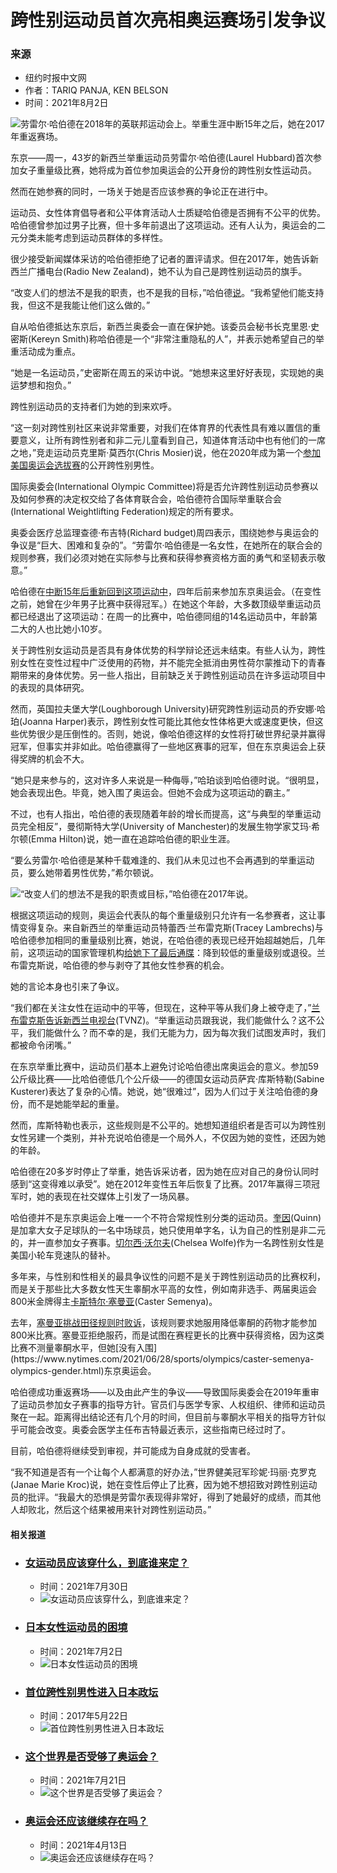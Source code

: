 # 跨性别运动员首次亮相奥运赛场引发争议

### 来源
- 纽约时报中文网
- 作者：TARIQ PANJA, KEN BELSON
- 时间：2021年8月2日

![劳雷尔·哈伯德在2018年的英联邦运动会上。举重生涯中断15年之后，她在2017年重返赛场。](https://static01.nyt.com/images/2021/08/01/sports/01olympics-laurel-hubbard/merlin_189619989_e910339f-9d2b-417b-b7b8-c58c2813415a-master1050.jpg)

东京——周一，43岁的新西兰举重运动员劳雷尔·哈伯德(Laurel Hubbard)首次参加女子重量级比赛，她将成为首位参加奥运会的公开身份的跨性别女性运动员。

然而在她参赛的同时，一场关于她是否应该参赛的争论正在进行中。

运动员、女性体育倡导者和公平体育活动人士质疑哈伯德是否拥有不公平的优势。哈伯德曾参加过男子比赛，但十多年前退出了这项运动。还有人认为，奥运会的二元分类未能考虑到运动员群体的多样性。

很少接受新闻媒体采访的哈伯德拒绝了记者的置评请求。但在2017年，她告诉新西兰广播电台(Radio New Zealand)，她不认为自己是跨性别运动员的旗手。

“改变人们的想法不是我的职责，也不是我的目标，”哈伯德[说](https://www.rnz.co.nz/national/programmes/checkpoint/audio/2018624776/laurel-hubbard-i-have-to-block-out-the-criticism)。“我希望他们能支持我，但这不是我能让他们这么做的。”

自从哈伯德抵达东京后，新西兰奥委会一直在保护她。该委员会秘书长克里恩·史密斯(Kereyn Smith)称哈伯德是一个“非常注重隐私的人”，并表示她希望自己的举重活动成为重点。

“她是一名运动员，”史密斯在周五的采访中说。“她想来这里好好表现，实现她的奥运梦想和抱负。”

跨性别运动员的支持者们为她的到来欢呼。

“这一刻对跨性别社区来说非常重要，对我们在体育界的代表性具有难以置信的重要意义，让所有跨性别者和非二元儿童看到自己，知道体育活动中也有他们的一席之地，”竞走运动员克里斯·莫西尔(Chris Mosier)说，他在2020年成为第一个[参加美国奥运会选拔赛](https://www.nytimes.com/2020/01/28/sports/chris-mosier-trans-athlete-olympic-trials.html?.?mc=aud_dev&ad-keywords=auddevgate&gclid=Cj0KCQjw6ZOIBhDdARIsAMf8YyGX_MzLh8YGHKcJobqHEXZlNo_OlOgco_fHaiPW2F0PXeNzfspPYzoaAp95EALw_wcB&gclsrc=aw.ds "Link: https://www.nytimes.com/2020/01/28/sports/chris-mosier-trans-athlete-olympic-trials.html?.?mc=aud_dev&ad-keywords=auddevgate&gclid=Cj0KCQjw6ZOIBhDdARIsAMf8YyGX_MzLh8YGHKcJobqHEXZlNo_OlOgco_fHaiPW2F0PXeNzfspPYzoaAp95EALw_wcB&gclsrc=aw.ds")的公开跨性别男性。

国际奥委会(International Olympic Committee)将是否允许跨性别运动员参赛以及如何参赛的决定权交给了各体育联合会，哈伯德符合国际举重联合会(International Weightlifting Federation)规定的所有要求。

奥委会医疗总监理查德·布吉特(Richard budget)周四表示，围绕她参与奥运会的争议是“巨大、困难和复杂的”。“劳雷尔·哈伯德是一名女性，在她所在的联合会的规则参赛，我们必须对她在实际参与比赛和获得参赛资格方面的勇气和坚韧表示敬意。”

哈伯德在[中断15年后重新回到这项运动中](https://iwf.sport/weightlifting_/athletes-bios/?athlete&id=13974 "Link: https://iwf.sport/weightlifting_/athletes-bios/?athlete&id=13974")，四年后前来参加东京奥运会。（在变性之前，她曾在少年男子比赛中获得冠军。）在她这个年龄，大多数顶级举重运动员都已经退出了这项运动：在周一的比赛中，哈伯德同组的14名运动员中，年龄第二大的人也比她小10岁。

关于跨性别女运动员是否具有身体优势的科学辩论还远未结束。有些人认为，跨性别女性在变性过程中广泛使用的药物，并不能完全抵消由男性荷尔蒙推动下的青春期带来的身体优势。另一些人指出，目前缺乏关于跨性别运动员在许多运动项目中的表现的具体研究。

然而，英国拉夫堡大学(Loughborough University)研究跨性别运动员的乔安娜·哈珀(Joanna Harper)表示，跨性别女性可能比其他女性体格更大或速度更快，但这些优势很少是压倒性的。否则，她说，像哈伯德这样的女性将打破世界纪录并赢得冠军，但事实并非如此。哈伯德赢得了一些地区赛事的冠军，但在东京奥运会上获得奖牌的机会不大。

“她只是来参与的，这对许多人来说是一种侮辱，”哈珀谈到哈伯德时说。“很明显，她会表现出色。毕竟，她入围了奥运会。但她不会成为这项运动的霸主。”

不过，也有人指出，哈伯德的表现随着年龄的增长而提高，这“与典型的举重运动员完全相反”，曼彻斯特大学(University of Manchester)的发展生物学家艾玛·希尔顿(Emma Hilton)说，她一直在追踪哈伯德的职业生涯。

“要么劳雷尔·哈伯德是某种千载难逢的、我们从未见过也不会再遇到的举重运动员，要么她带着男性优势，”希尔顿说。

![“改变人们的想法不是我的职责或目标，”哈伯德在2017年说。](https://static01.nyt.com/images/2021/08/01/sports/01olympics-laurel-hubbard3/merlin_187342038_7b85271f-b013-4431-9a96-d10a9cd4bd1c-master1050.jpg)

根据这项运动的规则，奥运会代表队的每个重量级别只允许有一名参赛者，这让事情变得复杂。来自新西兰的举重运动员特蕾西·兰布雷克斯(Tracey Lambrechs)与哈伯德参加相同的重量级别比赛，她说，在哈伯德的表现已经开始超越她后，几年前，这项运动的国家管理机构[给她下了最后通牒](https://fitnessvolt.com/tracey-lambrechs-change-weight-retire-laurel-hubbard/ "Link: https://fitnessvolt.com/tracey-lambrechs-change-weight-retire-laurel-hubbard/")：降到较低的重量级别或退役。兰布雷克斯说，哈伯德的参与剥夺了其他女性参赛的机会。

她的言论本身也引来了争议。

“我们都在关注女性在运动中的平等，但现在，这种平等从我们身上被夺走了，”[兰布雷克斯告诉新西兰电视台](https://www.newshub.co.nz/home/sport/2021/06/tokyo-olympics-former-weightlifter-tracey-lambrechs-condemns-selection-of-transgender-athlete-laurel-hubbard.html "Link: https://www.newshub.co.nz/home/sport/2021/06/tokyo-olympics-former-weightlifter-tracey-lambrechs-condemns-selection-of-transgender-athlete-laurel-hubbard.html")(TVNZ)。“举重运动员跟我说，我们能做什么？这不公平，我们能做什么？而不幸的是，我们无能为力，因为每次我们试图发声时，我们都被命令闭嘴。”

在东京举重比赛中，运动员们基本上避免讨论哈伯德出席奥运会的意义。参加59公斤级比赛——比哈伯德低几个公斤级——的德国女运动员萨宾·库斯特勒(Sabine Kusterer)表达了复杂的心情。她说，她“很难过”，因为人们过于关注哈伯德的身份，而不是她能举起的重量。

然而，库斯特勒也表示，这些规则是不公平的。她想知道组织者是否可以为跨性别女性另建一个类别，并补充说哈伯德是一个局外人，不仅因为她的变性，还因为她的年龄。

哈伯德在20多岁时停止了举重，她告诉采访者，因为她在应对自己的身份认同时感到“这变得难以承受”。她在2012年变性五年后恢复了比赛。2017年赢得三项冠军时，她的表现在社交媒体上引发了一场风暴。

哈伯德并不是东京奥运会上唯一一个不符合常规性别分类的运动员。[奎因](https://www.canadasoccer.com/profile/?id=2645&teamId=2070)(Quinn)是加拿大女子足球队的一名中场球员，她只使用单字名，认为自己的性别是非二元的，并一直参加女子赛事。[切尔西·沃尔夫](https://usacycling.org/athlete/chelsea-wolfe "Link: https://usacycling.org/athlete/chelsea-wolfe")(Chelsea Wolfe)作为一名跨性别女性是美国小轮车竞速队的替补。

多年来，与性别和性相关的最具争议性的问题不是关于跨性别运动员的比赛权利，而是关于那些比大多数女性天生睾酮水平高的女性，例如南非选手、两届奥运会800米金牌得主[卡斯特尔·塞曼亚](https://www.nytimes.com/2020/09/08/sports/olympics/caster-semenya-court-ruling.html)(Caster Semenya)。

去年，[塞曼亚挑战田径规则时败诉](https://www.nytimes.com/2020/09/08/sports/olympics/caster-semenya-court-ruling.html "Link: https://www.nytimes.com/2020/09/08/sports/olympics/caster-semenya-court-ruling.html")，该规则要求她服用降低睾酮的药物才能参加800米比赛。塞曼亚拒绝服药，而是试图在赛程更长的比赛中获得资格，因为这类比赛不测量睾酮水平，但她[没有入围](https://www.nytimes.com/2021/06/28/sports/olympics/caster-semenya-olympics-gender.html)东京奥运会。

哈伯德成功重返赛场——以及由此产生的争议——导致国际奥委会在2019年重审了运动员参加女子赛事的指导方针。官员们与医学专家、人权组织、律师和运动员聚在一起。距离得出结论还有几个月的时间，但目前与睾酮水平相关的指导方针似乎可能会改变。奥委会医学主任布吉特最近表示，这些指南已经过时了。

目前，哈伯德将继续受到审视，并可能成为自身成就的受害者。

“我不知道是否有一个让每个人都满意的好办法，”世界健美冠军珍妮·玛丽·克罗克(Janae Marie Kroc)说，她在变性后停止了比赛，因为她不想招致对跨性别运动员的批评。“我最大的恐惧是劳雷尔表现得非常好，得到了她最好的成绩，而其他人却败北，然后这个结果被用来针对跨性别运动员。”

#### 相关报道

-   ### [女运动员应该穿什么，到底谁来定？](https://static01.nyt.com/images/2021/07/29/fashion/29SPORTS-DRESS/29SPORTS-DRESS-thumbLarge.jpg)
    - 时间：2021年7月30日
    - ![女运动员应该穿什么，到底谁来定？](https://static01.nyt.com/images/2021/07/29/fashion/29SPORTS-DRESS/29SPORTS-DRESS-thumbLarge.jpg)

-   ### [日本女性运动员的困境](https://static01.nyt.com/images/2021/06/29/world/00japan-womensports2/00japan-womensports2-thumbLarge.jpg)
    - 时间：2021年7月2日
    - ![日本女性运动员的困境](https://static01.nyt.com/images/2021/06/29/world/00japan-womensports2/00japan-womensports2-thumbLarge.jpg)

-   ### [首位跨性别男性进入日本政坛](https://static01.nyt.com/images/2017/05/05/world/05transgender-1/05transgender-1-thumbLarge.jpg)
    - 时间：2017年5月22日
    - ![首位跨性别男性进入日本政坛](https://static01.nyt.com/images/2017/05/05/world/05transgender-1/05transgender-1-thumbLarge.jpg)

-   ### [这个世界是否受够了奥运会？](https://static01.nyt.com/images/2021/07/18/sports/18olympics-future-3/18olympics-future-3-thumbLarge.jpg)
    - 时间：2021年7月21日
    - ![这个世界是否受够了奥运会？](https://static01.nyt.com/images/2021/07/18/sports/18olympics-future-3/18olympics-future-3-thumbLarge.jpg)

-   ### [奥运会还应该继续存在吗？](https://static01.nyt.com/images/2021/04/12/sports/12streeter-sot2-print/12streeter-sot-tokyo-thumbLarge.jpg)
    - 时间：2021年4月13日
    - ![奥运会还应该继续存在吗？](https://static01.nyt.com/images/2021/04/12/sports/12streeter-sot2-print/12streeter-sot-tokyo-thumbLarge.jpg)
<!-- tcd_original_link https://cn.nytimes.com/culture/20210802/laurel-hubbard-trans-weight-lifting/ -->
